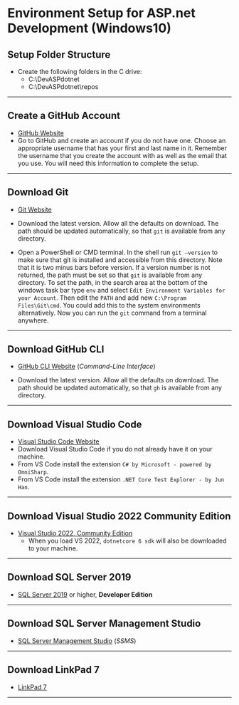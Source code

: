 # Environment Setup for ASP.net Development (Windows10)

## Setup Folder Structure

- Create the following folders in the C drive:
  - C:\DevASPdotnet
  - C:\DevASPdotnet\repos
---

## Create a GitHub Account

- [GitHub Website](https://github.com)
- Go to GitHub and create an account if you do not have one. Choose an appropriate username that has your first and last name in it. Remember the username that you create the account with as well as the email that you use. You will need this information to complete the setup.

---

## Download Git

- [Git Website](https://git-scm.com/)

- Download the latest version. Allow all the defaults on download. The path should be updated automatically, so that `git` is available from any directory.
- Open a PowerShell or CMD terminal. In the shell run `git –version` to make sure that git is installed and accessible from this directory. Note that it is two minus bars before version. If a version number is not returned, the path must be set so that `git` is available from any directory. To set the path, in the search area at the bottom of the windows task bar type `env` and select `Edit Environment Variables for your Account`. Then edit the `PATH` and add new `C:\Program Files\Git\cmd`. You could add this to the system environments alternatively. Now you can run the `git` command from a terminal anywhere.
  
----

## Download GitHub CLI

- [GitHub CLI Website](https://cli.github.com/) (*Command-Line Interface*)

- Download the latest version. Allow all the defaults on download. The path should be updated automatically, so that `gh` is available from any directory.
  
----

## Download Visual Studio Code

- [Visual Studio Code Website](https://code.visualstudio.com)
- Download Visual Studio Code if you do not already have it on your machine.
- From VS Code install the extension `C# by Microsoft - powered by OmniSharp`.
- From VS Code install the extension `.NET Core Test Explorer - by Jun Han`.

----

## Download Visual Studio 2022 Community Edition

- [Visual Studio 2022, Community Edition](https://visualstudio.microsoft.com/) 
  - When you load VS 2022, `dotnetcore 6 sdk` will also be downloaded to your machine.

---

## Download SQL Server 2019

- [SQL Server 2019](https://www.microsoft.com/sql-server/sql-server-downloads) or higher, **Developer Edition**

---

## Download SQL Server Management Studio

- [SQL Server Management Studio](https://docs.microsoft.com/sql/ssms/download-sql-server-management-studio-ssms?view=sql-server-ver15#download-ssms) (*SSMS*)

---

## Download LinkPad 7

- [LinkPad 7](https://www.linqpad.net/Download.aspx)

----
